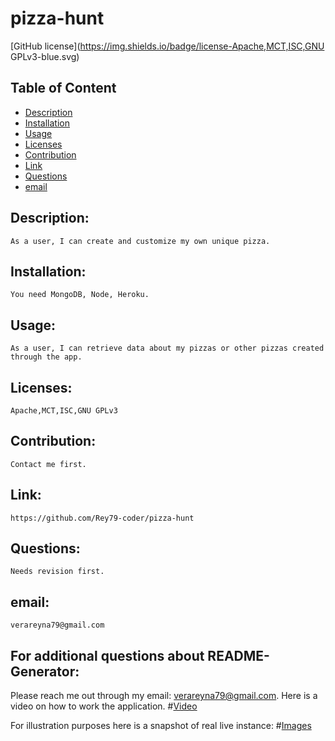 
# pizza-hunt


[GitHub license](https://img.shields.io/badge/license-Apache,MCT,ISC,GNU GPLv3-blue.svg)

## Table of Content

- [Description](#Description)
- [Installation](#Installation)
- [Usage](#Usage)
- [Licenses](#Licenses)
- [Contribution](#Contribution)
- [Link](#Link)
- [Questions](#Questions)
- [email](#email)

## Description:
    As a user, I can create and customize my own unique pizza.
## Installation:
    You need MongoDB, Node, Heroku.
## Usage:
    As a user, I can retrieve data about my pizzas or other pizzas created through the app.
## Licenses:
    Apache,MCT,ISC,GNU GPLv3
## Contribution:
    Contact me first.
## Link:
    https://github.com/Rey79-coder/pizza-hunt
## Questions:
    Needs revision first.
## email:
    verareyna79@gmail.com

## For additional questions about README-Generator:
   Please reach me out through my email: verareyna79@gmail.com.
   Here is a video on how to work the application.
#[Video](https://drive.google.com/file/d/1tl1pwlHSfMgXHlhJiNjzWUhO9NW5Duhr/view?usp=sharing)

For illustration purposes here is a snapshot of real live instance:
#[Images](https://raw.githubusercontent.com/Rey79-coder/README-generator/main/assets/img/README-sample-template-1920x720.png)

